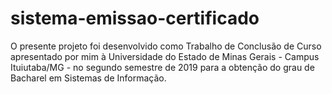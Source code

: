 # sistema-emissao-certificado
O presente projeto foi desenvolvido como  Trabalho de Conclusão de Curso apresentado por mim à Universidade do Estado de Minas Gerais - Campus Ituiutaba/MG - no segundo semestre de 2019 para a obtenção do grau de Bacharel em Sistemas de Informação.
